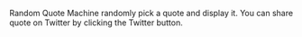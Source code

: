 Random Quote Machine randomly pick a quote and display it. You can share quote on Twitter by clicking the Twitter button.
